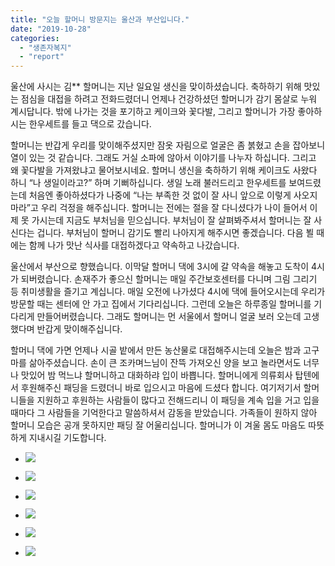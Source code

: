 ```yaml
---
title: "오늘 할머니 방문지는 울산과 부산입니다."
date: "2019-10-28"
categories: 
  - "생존자복지"
  - "report"
---
```


울산에 사시는 김\*\* 할머니는 지난 일요일 생신을 맞이하셨습니다. 축하하기 위해 맛있는 점심을 대접을 하려고 전화드렸더니 언제나 건강하셨던 할머니가 감기 몸살로 누워 계시답니다. 밖에 나가는 것을 포기하고 케이크와 꽃다발, 그리고 할머니가 가장 좋아하시는 한우세트를 들고 댁으로 갔습니다.

할머니는 반갑게 우리를 맞이해주셨지만 잠옷 자림으로 얼굴은 좀 붉혔고 손을 잡아보니 열이 있는 것 같습니다. 그래도 거실 소파에 않아서 이야기를 나누자 하십니다. 그리고 왜 꽃다발을 가져왔냐고 물어보시네요. 할머니 생신을 축하하기 위해 케이크도 사왔다 하니 “나 생일이라고?” 하며 기뻐하십니다. 생일 노래 불러드리고 한우세트를 보여드렸는데 처음엔 좋아하셨다가 나중에 “나는 부족한 것 없이 잘 사니 앞으로 이렇게 사오지 마라”고 우리 걱정을 해주십니다. 할머니는 전에는 절을 잘 다니셨다가 나이 들어서 이제 못 가시는데 지금도 부처님을 믿으십니다. 부처님이 잘 살펴봐주셔서 할머니는 잘 사신다는 겁니다. 부처님이 할머니 감기도 빨리 나아지게 해주시면 좋겠습니다. 다음 뵐 때에는 함께 나가 맛난 식사를 대접하겠다고 약속하고 나갔습니다.

울산에서 부산으로 향했습니다. 이막달 할머니 댁에 3시에 갈 약속을 해놓고 도착이 4시가 되버렸습니다. 손재주가 좋으신 할머니는 매일 주간보호센터를 다니며 그림 그리기 등 취미생활을 즐기고 계십니다. 매일 오전에 나가셨다 4시에 댁에 들어오시는데 우리가 방문할 때는 센터에 안 가고 집에서 기다리십니다. 그런데 오늘은 하루종일 할머니를 기다리게 만들어버렸습니다. 그래도 할머니는 먼 서울에서 할머니 얼굴 보러 오는데 고생했다며 반갑게 맞이해주십니다.

할머니 댁에 가면 언제나 시골 밭에서 만든 농산물로 대접해주시는데 오늘은 밤과 고구마를 삶아주셨습니다. 손이 큰 조카며느님이 잔뜩 가져오신 양을 보고 놀라면서도 너무나 맛있어 밤 먹느냐 할머니하고 대화하랴 입이 바쁩니다. 할머니에게 의류회사 탑텐에서 후원해주신 패딩을 드렸더니 바로 입으시고 마음에 드셨다 합니다. 여기저기서 할머니들을 지원하고 후원하는 사람들이 많다고 전해드리니 이 패딩을 계속 입을 거고 입을 때마다 그 사람들을 기억한다고 말씀하셔서 감동을 받았습니다. 가족들이 원하지 않아 할머니 모습은 공개 못하지만 패딩 잘 어울리십니다. 할머니가 이 겨울 몸도 마음도 따뜻하게 지내시길 기도합니다.

- ![](http://womenandwar.net/kr/wp-content/uploads/2019/10/photo_2019-10-29_10-59-31-1-1024x822.jpg)
    
- ![](http://womenandwar.net/kr/wp-content/uploads/2019/10/photo_2019-10-29_10-53-16-1-768x1024.jpg)
    
- ![](http://womenandwar.net/kr/wp-content/uploads/2019/10/photo_2019-10-29_10-53-26-768x1024.jpg)
    
- ![](http://womenandwar.net/kr/wp-content/uploads/2019/10/photo_2019-10-29_10-53-30-768x1024.jpg)
    
- ![](http://womenandwar.net/kr/wp-content/uploads/2019/10/photo_2019-10-29_10-59-36-768x1024.jpg)
    
- ![](http://womenandwar.net/kr/wp-content/uploads/2019/10/photo_2019-10-29_10-53-28-768x1024.jpg)

